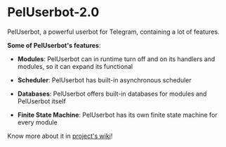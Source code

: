 # PelUserbot-2.0
PelUserbot, a powerful userbot for Telegram, containing a lot of features.

__Some of PelUserbot's features__:

* __Modules__: PelUserbot can in runtime turn off and on its handlers and modules, so it can expand its functional

* __Scheduler__: PelUserbot has built-in asynchronous scheduler

* __Databases__: PelUserbot offers built-in databases for modules and PelUserbot itself

* __Finite State Machine__: PelUserbot has its own finite state machine for every module

Know more about it in [project's wiki](https://github.com/pelmesh619/PelUserbot-2.0/wiki)!


